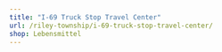 ```yaml
---
title: "I-69 Truck Stop Travel Center"
url: /riley-township/i-69-truck-stop-travel-center/
shop: Lebensmittel
---
```

